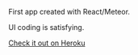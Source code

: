 First app created with React/Meteor.

UI coding is satisfying.

[Check it out on Heroku](https://score-keepinator.herokuapp.com/)
